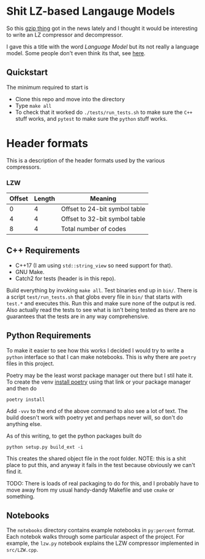 # Shit LZ-based Langauge Models


So this [gzip thing](https://aclanthology.org/2023.findings-acl.426/) got in the news lately and I thought it would be interesting to write an LZ compressor and decompressor.

I gave this a title with the word _Language Model_ but its not really a language model.
Some people don't even think its that, see [here](https://kenschutte.com/gzip-knn-paper/).

## Quickstart 
The minimum required to start is 

- Clone this repo and move into the directory
- Type `make all`
- To check that it worked do `./tests/run_tests.sh` to make sure the `C++` stuff works, and `pytest` to make sure the `python` stuff works.


# Header formats
This is a description of the header formats used by the various compressors. 

### LZW

| Offset | Length | Meaning |
| ------ | ------ | ------- |
| 0      | 4      | Offset to 24-bit symbol table |
| 4      | 4      | Offset to 32-bit symbol table | 
| 8      | 4      | Total number of codes | 


## C++ Requirements 
- C++17 (I am using `std::string_view` so need support for that).
- GNU Make.
- Catch2 for tests (header is in this repo).

Build everything by invoking `make all`. Test binaries end up in `bin/`. There is a 
script `test/run_tests.sh` that globs every file in `bin/` that starts with `test.*` 
and executes this. Run this and make sure none of the output is red. Also actually read
the tests to see what is isn't being tested as there are no guarantees that the tests
are in any way comprehensive.



## Python Requirements
To make it easier to see how this works I decided I would try to write a `python` interface
so that I can make notebooks. This is why there are `poetry` files in this project. 

Poetry may be the least worst package manager out there but I stil hate it. To create the
venv [install poetry](https://python-poetry.org/docs/) using that link or your package 
manager and then do 

`poetry install`

Add `-vvv` to the end of the above command to also see a lot of text. The build doesn't
work with poetry yet and perhaps never will, so don't do anything else.


As of this writing, to get the python packages built do 

`python setup.py build_ext -i`

This creates the shared object file in the root folder. NOTE: this is a shit place to 
put this, and anyway it fails in the test because obviously we can't find it.


TODO: There is loads of real packaging to do for this, and I probably have to move away
from my usual handy-dandy Makefile and use `cmake` or something.



## Notebooks
The `notebooks` directory contains example notebooks in `py:percent` format. Each 
notebok walks through some particular aspect of the project. For example, the `lzw.py` 
notebook explains the LZW compressor implemented in `src/LZW.cpp`.
